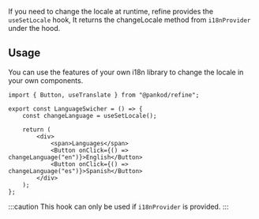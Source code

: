 If you need to change the locale at runtime, refine provides the `useSetLocale` hook, It returns the changeLocale method from `i18nProvider` under the hood.

## Usage

You can use the features of your own i18n library to change the locale in your own components.

```tsx
import { Button, useTranslate } from "@pankod/refine";

export const LanguageSwicher = () => {
    const changeLanguage = useSetLocale();

    return (
        <div>
            <span>Languages</span>
            <Button onClick={() => changeLanguage("en")}>English</Button>
            <Button onClick={() => changeLanguage("es")}>Spanish</Button>
        </div>
    );
};
```

:::caution
This hook can only be used if `i18nProvider` is provided.
:::
